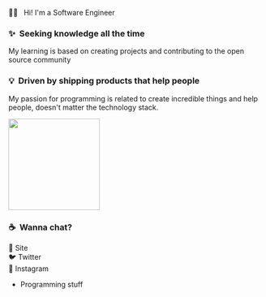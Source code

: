 🖖🏼 &nbsp; Hi! I'm a Software Engineer 

### ✨&nbsp; Seeking knowledge all the time

My learning is based on creating projects and contributing to the open source community

### 💡&nbsp; Driven by shipping products that help people

My passion for programming is related to create incredible things and help people, doesn't matter the technology stack.

  <img align="center" src="https://github-readme-stats.vercel.app/api/top-langs/?username=rafaelmatostj&theme=midnight-purple&layout=compact" style="max-           width:100%;" height="180em">



### ☕️&nbsp; Wanna chat?

🚀 Site <br>
🐦 Twitter<br>
📸 Instagram<br>

- Programming stuff
